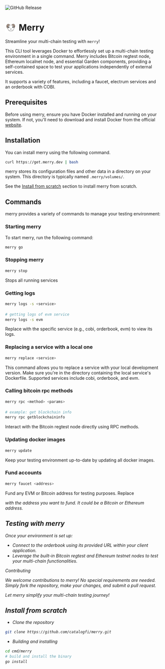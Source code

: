 ![GitHub Release](https://img.shields.io/github/v/release/catalogfi/merry)

<h1 style="display:flex;align-items:center;gap:0.5rem;" > <img height="32" src="./logo.png">  <span>Merry</span> </h1>

Streamline your multi-chain testing with `merry`!

This CLI tool leverages Docker to effortlessly set up a multi-chain testing environment in a single command. Merry includes Bitcoin regtest node, Ethereum localnet node, and essential Garden components, providing a self-contained space to test your applications independently of external services.

It supports a variety of features, including a faucet, electrum services and an orderbook with COBI.

## Prerequisites

Before using merry, ensure you have Docker installed and running on your system. If not, you'll need to download and install Docker from the official [website](https://www.docker.com).

## Installation

You can install merry using the following command.

```bash
curl https://get.merry.dev | bash
```

merry stores its configuration files and other data in a directory on your system. This directory is typically named `.merry/volumes/`.

See the [Install from scratch](#install-from-scratch) section to install merry from scratch.

## Commands

merry provides a variety of commands to manage your testing environment:

### Starting merry

To start merry, run the following command:

```bash
merry go
```

### Stopping merry

```bash
merry stop
```

Stops all running services

### Getting logs

```bash
merry logs -s <service>

# getting logs of evm service
merry logs -s evm
```

Replace <service> with the specific service (e.g., cobi, orderbook, evm) to view its logs.

### Replacing a service with a local one

```bash
merry replace <service>
```

This command allows you to replace a service with your local development version. Make sure you're in the directory containing the local service's Dockerfile. Supported services include cobi, orderbook, and evm.

### Calling bitcoin rpc methods

```bash
merry rpc <method> <params>

# example: get blockchain info
merry rpc getblockchaininfo
```

Interact with the Bitcoin regtest node directly using RPC methods.

### Updating docker images

```bash
merry update
```

Keep your testing environment up-to-date by updating all docker images.

### Fund accounts

```bash
merry faucet <address>
```

Fund any EVM or Bitcoin address for testing purposes. Replace <address> with the address you want to fund. It could be a Bitcoin or Ethereum address.

## Testing with merry

Once your environment is set up:

- Connect to the orderbook using its provided URL within your client application.
- Leverage the built-in Bitcoin regtest and Ethereum testnet nodes to test your multi-chain functionalities.

Contributing

We welcome contributions to merry! No special requirements are needed. Simply fork the repository, make your changes, and submit a pull request.

Let merry simplify your multi-chain testing journey!

## Install from scratch

- Clone the repository

```bash
git clone https://github.com/catalogfi/merry.git
```

- Building and installing

```bash
cd cmd/merry
# build and install the binary
go install
```
